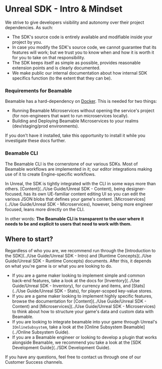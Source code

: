 # Unreal SDK - Intro & Mindset

We strive to give developers visibility and autonomy over their project dependencies. As such:

- The SDK's source code is entirely available and modifiable inside your project by you.
- In case you modify the SDK's source code, we cannot guarantee that its features will work; but we trust you to know when and how it is worth it for you to take on that responsibility.
- The SDK keeps itself as simple as possible, provides reasonable extension points and is clearly documented.
- We make public our internal documentation about how internal SDK specifics function (to the extent that they can be).
### Requirements for Beamable
Beamable has a hard-dependency on [Docker](https://docs.beamable.com/docs/microservices-code#beamable--docker). This is needed for two things:

- Running Beamable Microservices without opening the service's project (for non-engineers that want to run microservices locally).
- Building and Deploying Beamable Microservices to your realms (dev/staging/prod environments).

If you don't have it installed, take this opportunity to install it while you investigate these docs further.
### Beamable CLI
The Beamable CLI is the cornerstone of our various SDKs. Most of Beamable workflows are implemented in it; our editor integrations making use of it to create Engine-specific workflows.

In Unreal, the SDK is tightly integrated with the CLI in some ways more than others. [Content](../Use Guide/Unreal SDK - Content), being designer-focused, has its own UE-familiar content editing UI so you can edit the various JSON blobs that defines your game's content. [Microservices](../Use Guide/Unreal SDK - Microservices), however, being more engineer focused, leans more directly on the CLI.

In other words: **The Beamable CLI is transparent to the user where it needs to be and explicit to users that need to work with them.**
## Where to start?

Regardless of who you are, we recommend run through the [Introduction to the SDK](../Use Guide/Unreal SDK - Intro) and [Runtime Concepts](../Use Guide/Unreal SDK - Runtime Concepts) documents. After this, it depends on what you're game is or what you are looking to do.

- If you are a game maker looking to implement simple and common back-end features, take a look at the docs for [Inventory](../Use Guide/Unreal SDK - Inventory), for currency and items, and [Stats](../Use Guide/Unreal SDK - Stats), for player-scoped key-value stores.
- If you are a game maker looking to implement highly specific features, browse the documentation for [Content](../Use Guide/Unreal SDK - Content) and [Microservices](../Use Guide/Unreal SDK - Microservices) to think about how to structure your game's data and custom data with Beamable.
- If you are looking to integrate beamable into your game through Unreal's `IOnlineSubsystem`, take a look at the [Online Subsystem Beamable](../Online Subsystem Guide).
- If you are a Beamable engineer or looking to develop a plugin that works alongside Beamable, we recommend you take a look at the [SDK Development Guide](../SDK Development Guide).

If you have any questions, feel free to contact us through one of our Customer Success channels.
